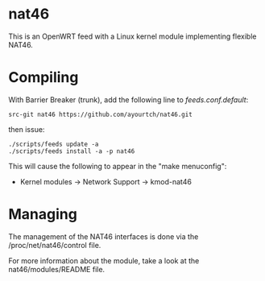 nat46
=====

This is an OpenWRT feed with a Linux kernel module implementing flexible NAT46.

Compiling
=========

With Barrier Breaker (trunk), add the following line to *feeds.conf.default*:
```
src-git nat46 https://github.com/ayourtch/nat46.git
```

then issue:

```
./scripts/feeds update -a
./scripts/feeds install -a -p nat46
```

This will cause the following to appear in the "make menuconfig":

 * Kernel modules -> Network Support -> kmod-nat46

Managing
========

The management of the NAT46 interfaces is done via the /proc/net/nat46/control file.

For more information about the module, take a look at the nat46/modules/README file.


